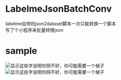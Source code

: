 # LabelmeJsonBatchConv
labelme自带的json2dataset脚本一次只能转换一个脚本  
写了个小程序来批量转换json
# sample
<p>
<img src="https://github.com/kekekahuatian/LabelmeJspnBatchConv/blob/master/label_viz.png" width="" height="" alt="显示这些字说明你网不好，你可能需要一个梯子"/>
<img src="https://github.com/kekekahuatian/LabelmeJspnBatchConv/blob/master/label.png" width="" height="" alt="显示这些字说明你网不好，你可能需要一个梯子"/>
</p>
